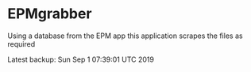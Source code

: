 # EPMgrabber
Using a database from the EPM app this application scrapes the files as required


Latest backup: Sun Sep 1 07:39:01 UTC 2019
